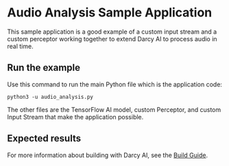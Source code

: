 # Audio Analysis Sample Application

This sample application is a good example of a custom input stream and a custom perceptor working together to extend Darcy AI to process audio in real time.

## Run the example

Use this command to run the main Python file which is the application code:

```
python3 -u audio_analysis.py
```

The other files are the TensorFlow AI model, custom Perceptor, and custom Input Stream that make the application possible.

## Expected results



For more information about building with Darcy AI, see the [Build Guide](https://docs.darcy.ai/docs/guides/build/).